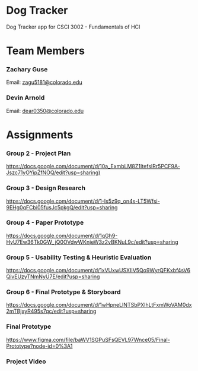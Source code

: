 # Dog Tracker 

Dog Tracker app for CSCI 3002 - Fundamentals of HCI

# Team Members
### Zachary Guse
Email: zagu5181@colorado.edu
### Devin Arnold
Email: dear0350@colorado.edu

# Assignments

### Group 2 - Project Plan
[https://docs.google.com/document/d/10a_ExmbLM8Z1ItefsIRr5PCF9A-Jszc71yOYipZfNOQ/edit?usp=sharing)]([https://docs.google.com/document/d/10a_ExmbLM8Z1ItefsIRr5PCF9A-Jszc71yOYipZfNOQ/edit?usp=sharing)

### Group 3 - Design Research
https://docs.google.com/document/d/1-Is5z9q_on4s-LT5Wfsi-9EHg0qFCbi05fusJc5pkgQ/edit?usp=sharing

### Group 4 - Paper Prototype
https://docs.google.com/document/d/1qGh9-HyU7Ew36Tk0GW_jQ0OVdwWKnjeW3z2vBKNuL9c/edit?usp=sharing

### Group 5 - Usability Testing & Heuristic Evaluation
https://docs.google.com/document/d/1xVUxwUSXIIV5Qo9WyrQFKxbf4sV6QivEUzyTNmNyU7E/edit?usp=sharing

### Group 6 - Final Prototype & Storyboard
https://docs.google.com/document/d/1wHpneLINTSbPXIhLtFxmWoVAM0dx2mTBjxyR495s7qc/edit?usp=sharing

### Final Prototype
https://www.figma.com/file/baWV1SGPuSFsQEVL97Wnce05/Final-Prototype?node-id=0%3A1

### Project Video


